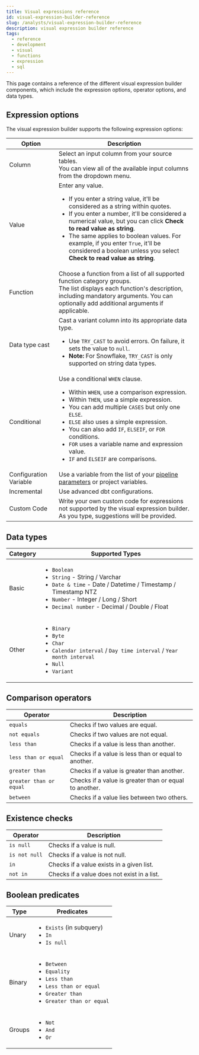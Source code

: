 ```yaml
---
title: Visual expressions reference
id: visual-expression-builder-reference
slug: /analysts/visual-expression-builder-reference
description: visual expression builder reference
tags:
  - reference
  - development
  - visual
  - functions
  - expression
  - sql
---
```


This page contains a reference of the different visual expression builder components, which include the expression options, operator options, and data types.

## Expression options

The visual expression builder supports the following expression options:

| Option                 | Description                                                                                                                                                                                                                                                                                                                                                                                                                                                                                                                                       |
| ---------------------- | ------------------------------------------------------------------------------------------------------------------------------------------------------------------------------------------------------------------------------------------------------------------------------------------------------------------------------------------------------------------------------------------------------------------------------------------------------------------------------------------------------------------------------------------------- |
| Column                 | Select an input column from your source tables.<br/>You can view all of the available input columns from the dropdown menu.                                                                                                                                                                                                                                                                                                                                                                                                                       |
| Value                  | Enter any value. <ul><li>If you enter a string value, it'll be considered as a string within quotes.</li><li>If you enter a number, it'll be considered a numerical value, but you can click <strong>Check to read value as string</strong>.</li><li>The same applies to boolean values. For example, if you enter <code>True</code>, it'll be considered a boolean unless you select <strong>Check to read value as string</strong>.</li></ul>                                                                                                   |
| Function               | Choose a function from a list of all supported function category groups.<br/>The list displays each function's description, including mandatory arguments. You can optionally add additional arguments if applicable.                                                                                                                                                                                                                                                                                                                             |
| Data type cast         | Cast a variant column into its appropriate data type. <ul><li>Use <code>TRY_CAST</code> to avoid errors. On failure, it sets the value to <code>null</code>.</li><li><strong>Note:</strong> For Snowflake, <code>TRY_CAST</code> is only supported on string data types.</li></ul>                                                                                                                                                                                                                                                                |
| Conditional            | Use a conditional `WHEN` clause. <ul><li>Within <code>WHEN</code>, use a comparison expression.</li><li>Within <code>THEN</code>, use a simple expression.</li><li>You can add multiple <code>CASES</code> but only one <code>ELSE</code>.</li><li><code>ELSE</code> also uses a simple expression.</li><li>You can also add <code>IF</code>, <code>ELSEIF</code>, or <code>FOR</code> conditions.</li><li><code>FOR</code> uses a variable name and expression value.</li><li><code>IF</code> and <code>ELSEIF</code> are comparisons.</li></ul> |
| Configuration Variable | Use a variable from the list of your [pipeline parameters](/analysts/pipeline-parameters) or project variables.                                                                                                                                                                                                                                                                                                                                                                                                                                   |
| Incremental            | Use advanced dbt configurations.                                                                                                                                                                                                                                                                                                                                                                                                                                                                                                                  |
| Custom Code            | Write your own custom code for expressions not supported by the visual expression builder.<br/>As you type, suggestions will be provided.                                                                                                                                                                                                                                                                                                                                                                                                         |

## Data types

| Category | Supported Types                                                                                                                                                                                                                   |
| -------- | --------------------------------------------------------------------------------------------------------------------------------------------------------------------------------------------------------------------------------- |
| Basic    | <ul><li>`Boolean`</li><li>`String` - String / Varchar</li><li>`Date & time` - Date / Datetime / Timestamp / Timestamp NTZ</li><li>`Number` - Integer / Long / Short</li><li>`Decimal number` - Decimal / Double / Float</li></ul> |
| Other    | <ul><li>`Binary`</li><li>`Byte`</li><li>`Char`</li><li>`Calendar interval` / `Day time interval` / `Year month interval`</li><li>`Null`</li><li>`Variant`</li></ul>                                                               |

## Comparison operators

| Operator                | Description                                            |
| ----------------------- | ------------------------------------------------------ |
| `equals`                | Checks if two values are equal.                        |
| `not equals`            | Checks if two values are not equal.                    |
| `less than`             | Checks if a value is less than another.                |
| `less than or equal`    | Checks if a value is less than or equal to another.    |
| `greater than`          | Checks if a value is greater than another.             |
| `greater than or equal` | Checks if a value is greater than or equal to another. |
| `between`               | Checks if a value lies between two others.             |

## Existence checks

| Operator      | Description                                 |
| ------------- | ------------------------------------------- |
| `is null`     | Checks if a value is null.                  |
| `is not null` | Checks if a value is not null.              |
| `in`          | Checks if a value exists in a given list.   |
| `not in`      | Checks if a value does not exist in a list. |

## Boolean predicates

| Type   | Predicates                                                                                                                                             |
| ------ | ------------------------------------------------------------------------------------------------------------------------------------------------------ |
| Unary  | <ul><li>`Exists` (in subquery)</li><li>`In`</li><li>`Is null`</li></ul>                                                                                |
| Binary | <ul><li>`Between`</li><li>`Equality`</li><li>`Less than`</li><li>`Less than or equal`</li><li>`Greater than`</li><li>`Greater than or equal`</li></ul> |
| Groups | <ul><li>`Not`</li><li>`And`</li><li>`Or`</li></ul>                                                                                                     |
